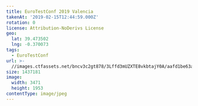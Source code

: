```yaml
---
title: EuroTestConf 2019 Valencia
takenAt: '2019-02-15T12:44:59.000Z'
rotation: 0
license: Attribution-NoDerivs License
geo:
  lat: 39.473502
  lng: -0.370073
tags:
  - EuroTestConf
url: >-
  //images.ctfassets.net/bncv3c2gt878/3Lffd3mUZXTE8vkbtajY0A/aafd1be63ab95b817521c8ba695f8955/eurotestconf-2019-valencia_33320064428_o
size: 1437181
image:
  width: 3471
  height: 1953
contentType: image/jpeg
---
```


